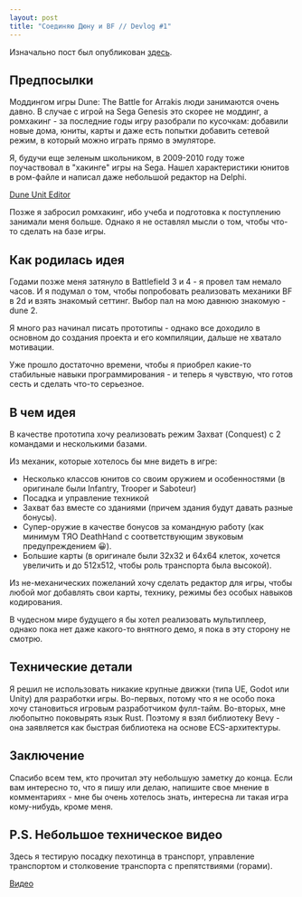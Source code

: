 ```yaml
---
layout: post
title: "Соединяю Дюну и BF // Devlog #1"
---
```


Изначально пост был опубликован [здесь](https://dtf.ru/indie/2474902-soedinyayu-dyunu-i-bf-devlog-1).

## Предпосылки

Моддингом игры Dune: The Battle for Arrakis люди занимаются очень давно. В случае с игрой на Sega Genesis это скорее не моддинг, а ромхакинг - за последние годы игру разобрали по кусочкам: добавили новые дома, юниты, карты и даже есть попытки добавить сетевой режим, в который можно играть прямо в эмуляторе.

Я, будучи еще зеленым школьником, в 2009-2010 году тоже поучаствовал в "хакинге" игры на Sega. Нашел характеристики юнитов в ром-файле и написал даже небольшой редактор на Delphi.

[Dune Unit Editor](https://vas3k.club/project/535)

Позже я забросил ромхакинг, ибо учеба и подготовка к поступлению занимали меня больше. Однако я не оставлял мысли о том, чтобы что-то сделать на базе игры.

## Как родилась идея

Годами позже меня затянуло в Battlefield 3 и 4 - я провел там немало часов. И я подумал о том, чтобы попробовать реализовать механики BF в 2d и взять знакомый сеттинг. Выбор пал на мою давнюю знакомую - dune 2.

Я много раз начинал писать прототипы - однако все доходило в основном до создания проекта и его компиляции, дальше не хватало мотивации.

Уже прошло достаточно времени, чтобы я приобрел какие-то стабильные навыки программирования - и теперь я чувствую, что готов сесть и сделать что-то серьезное.

## В чем идея

В качестве прототипа хочу реализовать режим Захват (Conquest) c 2 командами и несколькими базами.

Из механик, которые хотелось бы мне видеть в игре:

- Несколько классов юнитов со своим оружием и особенностями (в оригинале были Infantry, Trooper и Saboteur)
- Посадка и управление техникой
- Захват баз вместе со зданиями (причем здания будут давать разные бонусы).
- Супер-оружие в качестве бонусов за командную работу (как минимум ТЯО DeathHand с соответствующим звуковым предупреждением 😀).
- Большие карты (в оригинале были 32x32 и 64x64 клеток, хочется увеличить и до 512x512, чтобы роль транспорта была высокой).

Из не-механических пожеланий хочу сделать редактор для игры, чтобы любой мог добавлять свои карты, технику, режимы без особых навыков кодирования.

В чудесном мире будущего я бы хотел реализовать мультиплеер, однако пока нет даже какого-то внятного демо, я пока в эту сторону не смотрю.

## Технические детали

Я решил не использовать никакие крупные движки (типа UE, Godot или Unity) для разработки игры. Во-первых, потому что я не особо пока хочу становиться игровым разработчиком фулл-тайм. Во-вторых, мне любопытно поковырять язык Rust. Поэтому я взял библиотеку Bevy - она заявляется как быстрая библиотека на основе ECS-архитектуры.

## Заключение

Спасибо всем тем, кто прочитал эту небольшую заметку до конца. Если вам интересно то, что я пишу или делаю, напишите свое мнение в комментариях - мне бы очень хотелось знать, интересна ли такая игра кому-нибудь, кроме меня.

## P.S. Небольшое техническое видео

Здесь я тестирую посадку пехотинца в транспорт, управление транспортом и столковение транспорта с препятствиями (горами).

[Видео](https://leonardo.osnova.io/628a1d1f-2731-5a66-9389-fe5ef0fb885b/-/format/mp4/)
